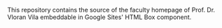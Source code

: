 This repository contains the source of the faculty homepage of Prof. Dr. Vloran Vila embeddable in Google Sites' HTML Box component.
